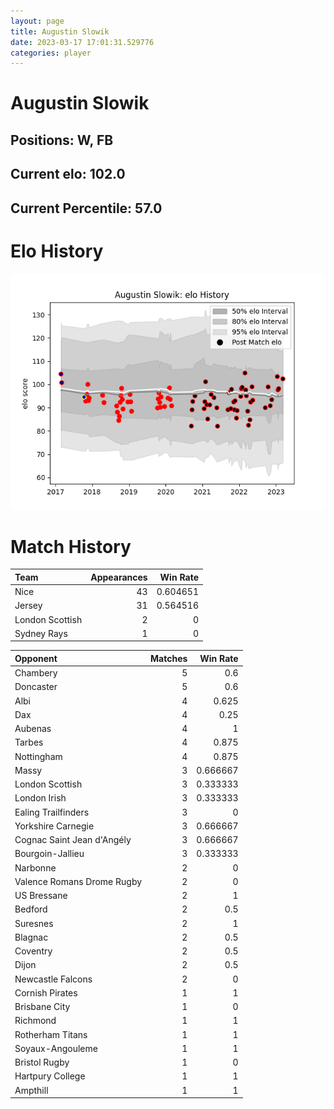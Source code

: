 ```yaml
---  
layout: page  
title: Augustin Slowik  
date: 2023-03-17 17:01:31.529776  
categories: player  
---
```

# Augustin Slowik

## Positions: W, FB

## Current elo: 102.0

## Current Percentile: 57.0

# Elo History


![elo history](history_AugustinSlowik.png)
# Match History


| Team            |   Appearances |   Win Rate |
|:----------------|--------------:|-----------:|
| Nice            |            43 |   0.604651 |
| Jersey          |            31 |   0.564516 |
| London Scottish |             2 |   0        |
| Sydney Rays     |             1 |   0        |

| Opponent                   |   Matches |   Win Rate |
|:---------------------------|----------:|-----------:|
| Chambery                   |         5 |   0.6      |
| Doncaster                  |         5 |   0.6      |
| Albi                       |         4 |   0.625    |
| Dax                        |         4 |   0.25     |
| Aubenas                    |         4 |   1        |
| Tarbes                     |         4 |   0.875    |
| Nottingham                 |         4 |   0.875    |
| Massy                      |         3 |   0.666667 |
| London Scottish            |         3 |   0.333333 |
| London Irish               |         3 |   0.333333 |
| Ealing Trailfinders        |         3 |   0        |
| Yorkshire Carnegie         |         3 |   0.666667 |
| Cognac Saint Jean d'Angély |         3 |   0.666667 |
| Bourgoin-Jallieu           |         3 |   0.333333 |
| Narbonne                   |         2 |   0        |
| Valence Romans Drome Rugby |         2 |   0        |
| US Bressane                |         2 |   1        |
| Bedford                    |         2 |   0.5      |
| Suresnes                   |         2 |   1        |
| Blagnac                    |         2 |   0.5      |
| Coventry                   |         2 |   0.5      |
| Dijon                      |         2 |   0.5      |
| Newcastle Falcons          |         2 |   0        |
| Cornish Pirates            |         1 |   1        |
| Brisbane City              |         1 |   0        |
| Richmond                   |         1 |   1        |
| Rotherham Titans           |         1 |   1        |
| Soyaux-Angouleme           |         1 |   1        |
| Bristol Rugby              |         1 |   0        |
| Hartpury College           |         1 |   1        |
| Ampthill                   |         1 |   1        |
